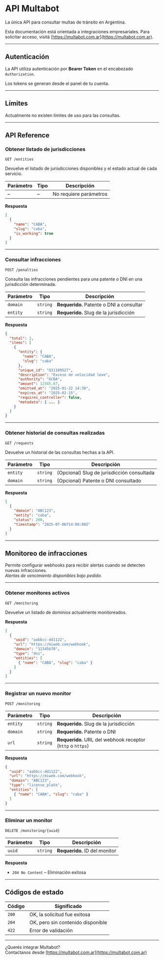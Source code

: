 
# API Multabot

La única API para consultar multas de tránsito en Argentina.

Esta documentación está orientada a integraciones empresariales. Para solicitar acceso, visitá [https://multabot.com.ar](https://multabot.com.ar).

---

## Autenticación

La API utiliza autenticación por **Bearer Token** en el encabezado `Authorization`.

Los tokens se generan desde el panel de tu cuenta.

---

## Límites

Actualmente no existen límites de uso para las consultas.

---

## API Reference

### Obtener listado de jurisdicciones

```http
GET /entities
```

Devuelve el listado de jurisdicciones disponibles y el estado actual de cada servicio.

| Parámetro | Tipo | Descripción |
|----------|------|-------------|
| –        | –    | No requiere parámetros |

**Respuesta**

```json
[
  {
    "name": "CABA",
    "slug": "caba",
    "is_working": true
  }
]
```

---

### Consultar infracciones

```http
POST /penalties
```

Consulta las infracciones pendientes para una patente o DNI en una jurisdicción determinada.

| Parámetro  | Tipo     | Descripción                             |
|-----------|----------|------------------------------------------|
| `domain`  | `string` | **Requerido.** Patente o DNI a consultar |
| `entity`  | `string` | **Requerido.** Slug de la jurisdicción   |

**Respuesta**

```json
{
  "total": 2,
  "items": [
    {
      "entity": {
        "name": "CABA",
        "slug": "caba"
      },
      "unique_id": "Q31189527",
      "description": "Exceso de velocidad leve",
      "authority": "GCBA",
      "amount": 12345.67,
      "emitted_at": "2025-01-22 14:30",
      "expires_at": "2025-02-15",
      "requires_controller": false,
      "metadata": { ... }
    }
  ]
}
```

---

### Obtener historial de consultas realizadas

```http
GET /requests
```

Devuelve un historial de las consultas hechas a la API.

| Parámetro   | Tipo     | Descripción                                 |
|------------|----------|----------------------------------------------|
| `entity`   | `string` | (Opcional) Slug de jurisdicción consultada   |
| `domain`   | `string` | (Opcional) Patente o DNI consultado          |

**Respuesta**

```json
[
  {
    "domain": "ABC123",
    "entity": "caba",
    "status": 200,
    "timestamp": "2025-07-06T14:00:00Z"
  }
]
```

---

## Monitoreo de infracciones

Permite configurar webhooks para recibir alertas cuando se detecten nuevas infracciones.  
*Alertas de vencimiento disponibles bajo pedido.*

---

### Obtener monitores activos

```http
GET /monitoring
```

Devuelve un listado de dominios actualmente monitoreados.

**Respuesta**

```json
[
  {
    "uuid": "aabbcc-dd1122",
    "url": "https://miweb.com/webhook",
    "domain": "12345678",
    "type": "dni",
    "entities": [
      { "name": "CABA", "slug": "caba" }
    ]
  }
]
```

---

### Registrar un nuevo monitor

```http
POST /monitoring
```

| Parámetro | Tipo     | Descripción                                                        |
|----------|----------|---------------------------------------------------------------------|
| `entity` | `string` | **Requerido.** Slug de la jurisdicción                             |
| `domain` | `string` | **Requerido.** Patente o DNI                                       |
| `url`    | `string` | **Requerido.** URL del webhook receptor (`http` o `https`)         |

**Respuesta**

```json
{
  "uuid": "aabbcc-dd1122",
  "url": "https://miweb.com/webhook",
  "domain": "ABC123",
  "type": "license_plate",
  "entities": [
    { "name": "CABA", "slug": "caba" }
  ]
}
```

---

### Eliminar un monitor

```http
DELETE /monitoring/{uuid}
```

| Parámetro | Tipo     | Descripción                  |
|----------|----------|------------------------------|
| `uuid`   | `string` | **Requerido.** ID del monitor |

**Respuesta**

- `204 No Content` – Eliminación exitosa

---

## Códigos de estado

| Código | Significado                       |
|--------|-----------------------------------|
| `200`  | OK, la solicitud fue exitosa      |
| `204`  | OK, pero sin contenido disponible |
| `422`  | Error de validación               |

---

¿Querés integrar Multabot?  
Contactanos desde [https://multabot.com.ar](https://multabot.com.ar)
